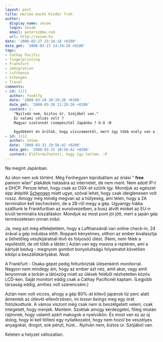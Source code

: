 ```yaml
---
layout: post
title: Haribo macht Kinder froh
author:
  display_name: sesam
  login: sesam
  email: petersz@me.com
  url: http://sesam.hu
date: '2008-03-27 23:34:18 +0100'
date_gmt: '2008-03-27 14:34:18 +0100'
tags:
- Cathay Pacific
- fingerprinting
- Frankfurt
- immigration
- lufthansa
- Schengen
- Travel
comments:
- id: 1111
  author: foodlfg
  date: '2008-03-28 20:29:26 +0100'
  date_gmt: '2008-03-28 11:29:26 +0100'
  content: |-
    "Nyilván nem, biztos úr. Szójából van."
    Ez valami célzás volt ?
    Magyar szalonnát csempésztél Japánba ? O.O :Đ

    Egyébként én örülök, hogy visszamentél, mert így több esély van a japános bejegyzésekre. :P
- id: 1112
  author: SeSam
  date: '2008-03-31 19:56:42 +0200'
  date_gmt: '2008-03-31 10:56:42 +0200'
  content: Előfordulhatott, hogy így tettem. :P
---
```


Na megint Japánban.

Az úton nem sok történt. Még Ferihegyen kipróbáltam az óriási " **free** pannon wlan" plakátok hatására az internetet, de nem ment. Nem adott IP-t a DHCP. Persze lehet, hogy csak az OSX-et szűrik így. Mondjuk az egészet épp átépítik [Schengen](http://en.wikipedia.org/wiki/Schengen_Agreement) miatt ugye, szóval lehet, hogy csak ideiglenesen volt rossz. Amúgy még mindig megvan az a hülyeség, ami télen, hogy a 2A terminálon kell becheckelni, de a 2B-ről megy a gép. Ugyanígy hiába szálltunk le Frankfurtban az euroövezetben, a busz átvitt minket az EU-n kívüli terminálra kiszálláskor. Mondjuk ez most pont jól jött, mert a japán gép természetesen onnan indul.

Ja, meg azt még elfelejtettem, hogy a Lufthansánál van online check-in, 24 órával a gép indulása előtt. Roppant kényelmes, otthon az ember kiválasztja a (lehetőleg vészkijáratnál lévő és folyosói) ülést. (Nem, nem félek a repüléstől, de ott több a lábtér.) Aztán van egy masina a reptéren, ami a kártyát bedug - megnyom gombot bonyolultságú folyamatot követően kiköpi a beszállókártyákat. _Neat._

A Frankfurt - Osaka gépet pedig felturbózták ülésenkénti monitorral. Nagyon nem mindegy ám, hogy az ember azt néz, amit akar, vagy amit lenyomnak a torkán a látószög miatt az ülések feléből nézhetetlen közös LCD-ken. Saját monitort eddig csak a Cathay Pacificnél kaptam. (Legjobb társaság eddig, amihez volt szerencsém.)

Aztán nem volt vicces, ahogy a gép 80%-át kitevő japánok tíz perc alatt átmentek az útlevél-ellenőrzésen, mi _lesser beings_ meg egy órát fotózkodtunk. A vámos viszont még csak nem is beszélgetett velem, csak integetett, hogy menjek. Mentem. Szoktak amúgy kérdezgetni, főleg miután rájönnek, hogy valamit azért makogok a nyelvükön. És most van ez az új dolog, hogy ki kell tölteni egy nyilatkozatot, hogy nem hozol be veszélyes anyagokat, drogot, sok pénzt, húst... Nyilván nem, biztos úr. Szójából van.

Keleten a helyzet változatlan.
